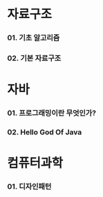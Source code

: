 # 자료구조 
### 01. 기초 알고리즘
### 02. 기본 자료구조

# 자바
### 01. 프로그래밍이란 무엇인가?
### 02. Hello God Of Java

# 컴퓨터과학
### 01. 디자인패턴